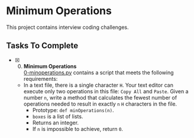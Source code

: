 # Minimum Operations

This project contains interview coding challenges.

## Tasks To Complete

-   [x] 0. **Minimum Operations**<br/>[0-minoperations.py](0-minoperations.py)
       contains a script that meets the following requirements:
    -   In a text file, there is a single character `H`. Your text editor can
        execute only two operations in this file: `Copy All` and `Paste`. Given
        a number `n`, write a method that calculates the fewest number of
        operations needed to result in exactly `n` `H` characters in the file.
        -   Prototype: `def minOperations(n)`.
        -   `boxes` is a list of lists.
        -   Returns an integer.
        -   If `n` is impossible to achieve, return `0`.

